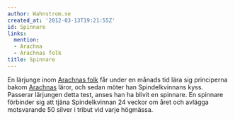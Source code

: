 ```yaml
---
author: Wahnstrom.se
created_at: '2012-03-13T19:21:55Z'
id: Spinnare
links:
  mention:
  - Arachna
  - Arachnas folk
title: Spinnare
---
```


En lärjunge inom [Arachnas folk] får under en månads tid lära sig principerna bakom [Arachnas]
läror, och sedan möter han Spindelkvinnans kyss. Passerar lärjungen detta test, anses han ha blivit
en spinnare. En spinnare förbinder sig att tjäna Spindelkvinnan 24 veckor om året och avlägga
motsvarande 50 silver i tribut vid varje högmässa.

  [Arachnas folk]: Arachnas_folk
  [Arachnas]: Arachna